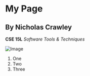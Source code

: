 # My Page
## By Nicholas Crawley

**CSE 15L**
*Software Tools & Techniques*

![Image](https://www.google.com/url?sa=i&url=https%3A%2F%2Fcogsci.ucsd.edu%2F&psig=AOvVaw23b8FBV9fhCwWx91IhPadr&ust=1642189141624000&source=images&cd=vfe&ved=0CAsQjRxqFwoTCJCL1cK9r_UCFQAAAAAdAAAAABAD)

1. One
2. Two
3. Three
